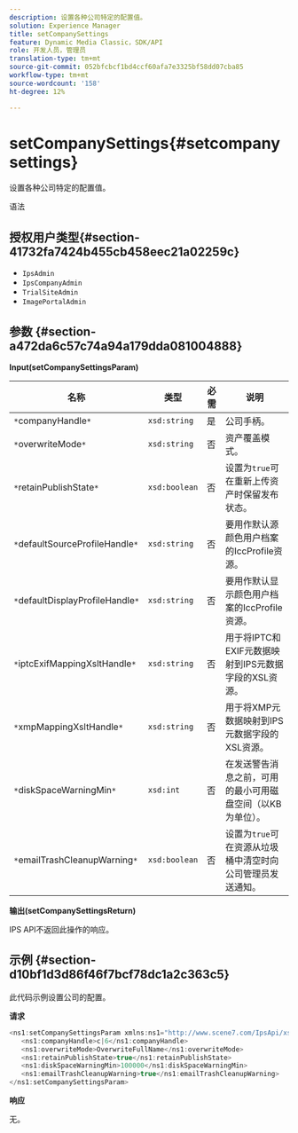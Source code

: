 ```yaml
---
description: 设置各种公司特定的配置值。
solution: Experience Manager
title: setCompanySettings
feature: Dynamic Media Classic，SDK/API
role: 开发人员，管理员
translation-type: tm+mt
source-git-commit: 052bfcbcf1bd4ccf60afa7e3325bf58dd07cba85
workflow-type: tm+mt
source-wordcount: '158'
ht-degree: 12%

---
```



# setCompanySettings{#setcompanysettings}

设置各种公司特定的配置值。

语法

## 授权用户类型{#section-41732fa7424b455cb458eec21a02259c}

* `IpsAdmin`
* `IpsCompanyAdmin`
* `TrialSiteAdmin`
* `ImagePortalAdmin`

## 参数 {#section-a472da6c57c74a94a179dda081004888}

**Input(setCompanySettingsParam)**

| 名称 | 类型 | 必需 | 说明 |
|---|---|---|---|
| `*`companyHandle`*` | `xsd:string` | 是 | 公司手柄。 |
| `*`overwriteMode`*` | `xsd:string` | 否 | 资产覆盖模式。 |
| `*`retainPublishState`*` | `xsd:boolean` | 否 | 设置为`true`可在重新上传资产时保留发布状态。 |
| `*`defaultSourceProfileHandle`*` | `xsd:string` | 否 | 要用作默认源颜色用户档案的IccProfile资源。 |
| `*`defaultDisplayProfileHandle`*` | `xsd:string` | 否 | 要用作默认显示颜色用户档案的IccProfile资源。 |
| `*`iptcExifMappingXsltHandle`*` | `xsd:string` | 否 | 用于将IPTC和EXIF元数据映射到IPS元数据字段的XSL资源。 |
| `*`xmpMappingXsltHandle`*` | `xsd:string` | 否 | 用于将XMP元数据映射到IPS元数据字段的XSL资源。 |
| `*`diskSpaceWarningMin`*` | `xsd:int` | 否 | 在发送警告消息之前，可用的最小可用磁盘空间（以KB为单位）。 |
| `*`emailTrashCleanupWarning`*` | `xsd:boolean` | 否 | 设置为`true`可在资源从垃圾桶中清空时向公司管理员发送通知。 |

**输出(setCompanySettingsReturn)**

IPS API不返回此操作的响应。

## 示例 {#section-d10bf1d3d86f46f7bcf78dc1a2c363c5}

此代码示例设置公司的配置。

**请求**

```java
<ns1:setCompanySettingsParam xmlns:ns1="http://www.scene7.com/IpsApi/xsd/2008-01-15">
   <ns1:companyHandle>c|6</ns1:companyHandle>
   <ns1:overwriteMode>OverwriteFullName</ns1:overwriteMode>
   <ns1:retainPublishState>true</ns1:retainPublishState>
   <ns1:diskSpaceWarningMin>100000</ns1:diskSpaceWarningMin>
   <ns1:emailTrashCleanupWarning>true</ns1:emailTrashCleanupWarning>
</ns1:setCompanySettingsParam>
```

**响应**

无。
